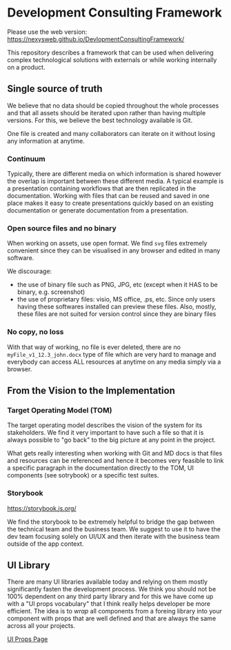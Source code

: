 # Development Consulting Framework

Please use the web version: https://nexysweb.github.io/DevlopmentConsultingFramework/

This repository describes a framework that can be used when delivering complex technological solutions with externals or while working internally on a product.

## Single source of truth

We believe that no data should be copied throughout the whole processes and that all assets should be iterated upon rather than having multiple versions. 
For this, we believe the best technology available is Git.

One file is created and many collaborators can iterate on it without losing any information at anytime.

### Continuum

Typically, there are different media on which information is shared however the overlap is important between these different media. A typical example is a presentation containing workflows that are then replicated in the documentation. Working with files that can be reused and saved in one place makes it easy to create presentations quickly based on an existing documentation or generate documentation from a presentation.

### Open source files and no binary

When working on assets, use open format. We find `svg` files extremely convenient since they can be visualised in any browser and edited in many software.

We discourage:

* the use of binary file such as PNG, JPG, etc (except when it HAS to be binary, e.g. screenshot)
* the use of proprietary files: visio, MS office, .ps, etc. Since only users having these softwares installed can preview these files. Also, mostly, these files are not suited for version control since they are binary files  

### No copy, no loss

With that way of working, no file is ever deleted, there are no `myFile_v1_12.3_john.docx` type of file which are very hard to manage and everybody can access ALL resources at anytime on any media simply via a browser. 

## From the Vision to the Implementation

### Target Operating Model (TOM)

The target operating model describes the vision of the system for its stakeholders. We find it very important to have such a file so that it is always possible to "go back" to the big picture at any point in the project.

What gets really interesting when working with Git and MD docs is that files and resources can be referenced and hence it becomes very feasible to link a specific paragraph in the documentation directly to the TOM,  UI components (see sotrybook) or a specific test suites.

### Storybook

https://storybook.js.org/

We find the storybook to be extremely helpful to bridge the gap between the technical team and the business team. We suggest to use it to have the dev team focusing solely on UI/UX and then iterate with the business team outside of the app context. 


## UI Library

There are many UI libraries available today and relying on them mostly significantly fasten the development process. We think you should not be 100% dependent on any third party library and for this we have come up with a "UI props vocabulary" that I think really helps developer be more efficient. The idea is to *wrap* all components from a foreing library into your component with props that are well defined and that are always the same across all your projects. 

[UI Props Page](./ui-props)
